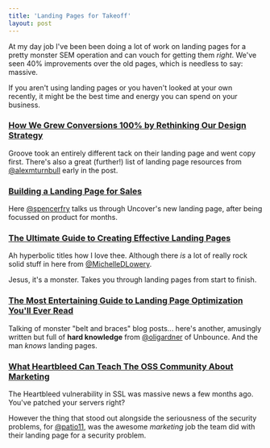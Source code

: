 ```yaml
---
title: 'Landing Pages for Takeoff'
layout: post
---
```


At my day job I've been been doing a lot of work on landing pages for a pretty monster SEM operation and can vouch for getting them _right_. We've seen 40% improvements over the old pages, which is needless to say: massive.

If you aren't using landing pages or you haven't looked at your own recently, it might be the best time and energy you can spend on your business.


### [How We Grew Conversions 100% by Rethinking Our Design Strategy](http://www.groovehq.com/blog/long-form-landing-page)

Groove took an entirely different tack on their landing page and went copy first. There's also a great (further!) list of landing page resources from [@alexmturnbull](http://twitter.com/alexmturnbull) early in the post.


### [Building a Landing Page for Sales](http://spencerfry.com/building-a-landing-page-for-sales)

Here [@spencerfry](http://twitter.com/spencerfry) talks us through Uncover's new landing page, after being focussed on product for months.


### [The Ultimate Guide to Creating Effective Landing Pages](https://blog.bufferapp.com/the-ultimate-guide-to-creating-effective-landing-pages)

Ah hyperbolic titles how I love thee. Although there _is_ a lot of really rock solid stuff in here from [@MichelleDLowery](http://twitter.com/MichelleDLowery).

Jesus, it's a monster. Takes you through landing pages from start to finish.


### [The Most Entertaining Guide to Landing Page Optimization You'll Ever Read](http://moz.com/blog/most-entertaining-guide-to-landing-page-optimization)

Talking of monster "belt and braces" blog posts... here's another, amusingly written but full of **hard knowledge** from [@oligardner](http://twitter.com/oligardner) of Unbounce. And the man _knows_ landing pages.


### [What Heartbleed Can Teach The OSS Community About Marketing](http://www.kalzumeus.com/2014/04/09/what-heartbleed-can-teach-the-oss-community-about-marketing/)

The Heartbleed vulnerability in SSL was massive news a few months ago. You've patched your servers right?

However the thing that stood out alongside the seriousness of the security problems, for [@patio11](http://twitter.com/patio11), was the awesome _marketing_ job the team did with their landing page for a security problem.
